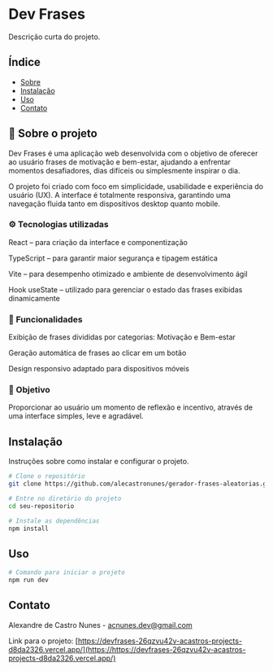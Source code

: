 # Dev Frases

Descrição curta do projeto.

## Índice

- [Sobre](#sobre)
- [Instalação](#instalação)
- [Uso](#uso)
- [Contato](#contato)

## 🧠 Sobre o projeto

Dev Frases é uma aplicação web desenvolvida com o objetivo de oferecer ao usuário frases de motivação e bem-estar, ajudando a enfrentar momentos desafiadores, dias difíceis ou simplesmente inspirar o dia.

O projeto foi criado com foco em simplicidade, usabilidade e experiência do usuário (UX).
A interface é totalmente responsiva, garantindo uma navegação fluida tanto em dispositivos desktop quanto mobile.

### ⚙️ Tecnologias utilizadas

React – para criação da interface e componentização

TypeScript – para garantir maior segurança e tipagem estática

Vite – para desempenho otimizado e ambiente de desenvolvimento ágil

Hook useState – utilizado para gerenciar o estado das frases exibidas dinamicamente

### 📱 Funcionalidades

Exibição de frases divididas por categorias: Motivação e Bem-estar

Geração automática de frases ao clicar em um botão

Design responsivo adaptado para dispositivos móveis

### 🎯 Objetivo

Proporcionar ao usuário um momento de reflexão e incentivo, através de uma interface simples, leve e agradável.

## Instalação

Instruções sobre como instalar e configurar o projeto.

```bash
# Clone o repositório
git clone https://github.com/alecastronunes/gerador-frases-aleatorias.git

# Entre no diretório do projeto
cd seu-repositorio

# Instale as dependências
npm install
```

## Uso

```bash
# Comando para iniciar o projeto
npm run dev
```

## Contato

Alexandre de Castro Nunes - [acnunes.dev@gmail.com](acnunes.dev@gmail.com)

Link para o projeto: [https://devfrases-26qzvu42v-acastros-projects-d8da2326.vercel.app/](https://https://devfrases-26qzvu42v-acastros-projects-d8da2326.vercel.app/)
